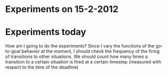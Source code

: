 # Experiments on 15-2-2012

# Experiments today #
How am I going to do the experiments? Since I vary the functions of the go-to-goal behavior at the moment, I should check the frequency of the firing of transitions to other situations.
We should count how many times a transition to a certain situation is fired at a certain timestep (measured with respect to the time of the deadline)